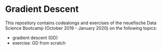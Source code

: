 # Gradient Descent

This repository contains codealongs and exercises of the neuefische Data Science Bootcamp (October 2019 - January 2020) on the following topics:
- gradient descent (GD)
- exercise: GD from scratch
